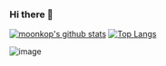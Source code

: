 ### Hi there 👋

[![moonkop's github stats](https://github-readme-stats.vercel.app/api?username=moonkop&show_icons=true&theme=buefy&count_private=true)](https://github.com/anuraghazra/github-readme-stats)
[![Top Langs](https://github-readme-stats.vercel.app/api/top-langs/?username=moonkop&hide=c&count_private=true)](https://github.com/anuraghazra/github-readme-stats)

![image](https://github.com/saadeghi/saadeghi/blob/master/dino.gif)
